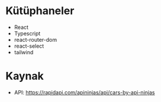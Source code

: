 # Kütüphaneler

- React
- Typescript
- react-router-dom
- react-select
- tailwind

# Kaynak

- API: https://rapidapi.com/apininjas/api/cars-by-api-ninjas